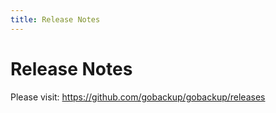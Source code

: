 ```yaml
---
title: Release Notes
---
```


<h1>Release Notes</h1>

Please visit: https://github.com/gobackup/gobackup/releases
